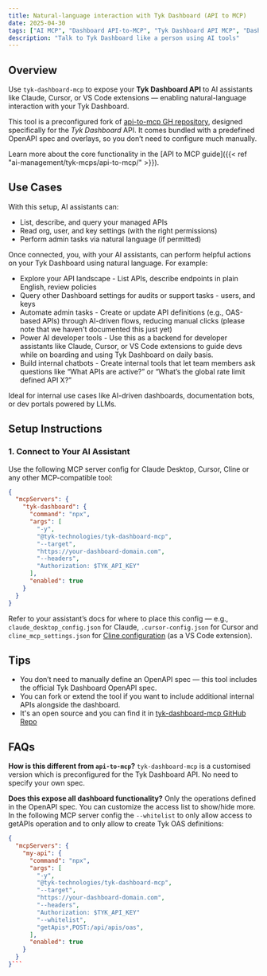 ```yaml
---
title: Natural-language interaction with Tyk Dashboard (API to MCP)
date: 2025-04-30
tags: ["AI MCP", "Dashboard API-to-MCP", "Tyk Dashboard API MCP", "Dashboard API", "Talk to Tyk Dashboard", "AI Management"]
description: "Talk to Tyk Dashboard like a person using AI tools"
---
```


## Overview

Use `tyk-dashboard-mcp` to expose your **Tyk Dashboard API** to AI assistants like Claude, Cursor, or VS Code extensions — enabling natural-language interaction with your Tyk Dashboard.

This tool is a preconfigured fork of [api-to-mcp GH repository](ttps://github.com/TykTechnologies/api-to-mcp), designed specifically for the *Tyk Dashboard* API. It comes bundled with a predefined OpenAPI spec and overlays, so you don’t need to configure much manually.

Learn more about the core functionality in the [API to MCP guide]({{< ref "ai-management/tyk-mcps/api-to-mcp/" >}}).


## Use Cases

With this setup, AI assistants can:

- List, describe, and query your managed APIs
- Read org, user, and key settings (with the right permissions)
- Perform admin tasks via natural language (if permitted)

Once connected, you, with your AI assistants, can perform helpful actions on your Tyk Dashboard using natural language. For example:
- Explore your API landscape - List APIs, describe endpoints in plain English, review policies
- Query other Dashboard settings for audits or support tasks - users, and keys
- Automate admin tasks - Create or update API definitions (e.g., OAS-based APIs) through AI-driven flows, reducing manual clicks (please note that we haven't documented this just yet)
- Power AI developer tools - Use this as a backend for developer assistants like Claude, Cursor, or VS Code extensions to guide devs while on boarding and using Tyk Dashboard on daily basis.
- Build internal chatbots - Create internal tools that let team members ask questions like “What APIs are active?” or “What’s the global rate limit defined API X?”

Ideal for internal use cases like AI-driven dashboards, documentation bots, or dev portals powered by LLMs.

## Setup Instructions


### 1. Connect to Your AI Assistant

Use the following MCP server config for Claude Desktop, Cursor, Cline or any other MCP-compatible tool:

```json
{
  "mcpServers": {
    "tyk-dashboard": {
      "command": "npx",
      "args": [
        "-y",
        "@tyk-technologies/tyk-dashboard-mcp",
        "--target",
        "https://your-dashboard-domain.com",
        "--headers",
        "Authorization: $TYK_API_KEY"
      ],
      "enabled": true
    }
  }
}
```

Refer to your assistant’s docs for where to place this config — e.g., `claude_desktop_config.json` for Claude, `.cursor-config.json` for Cursor and `cline_mcp_settings.json` for [Cline configuration](https://docs.roocode.com/features/mcp/using-mcp-in-roo#configuring-mcp-servers) (as a VS Code extension).


## Tips

- You don’t need to manually define an OpenAPI spec — this tool includes the official Tyk Dashboard OpenAPI spec.
- You can fork or extend the tool if you want to include additional internal APIs alongside the dashboard.
- It's an open source and you can find it in [tyk-dashboard-mcp GitHub Repo](https://github.com/TykTechnologies/tyk-dashboard-mcp)

## FAQs

**How is this different from `api-to-mcp`?**
`tyk-dashboard-mcp` is a customised version which is preconfigured for the Tyk Dashboard API. No need to specify your own spec.

**Does this expose all dashboard functionality?**
Only the operations defined in the OpenAPI spec. You can customize the access list to show/hide more. In the following MCP server config the `--whitelist` to only allow access to getAPIs operation and to only allow to create Tyk OAS definitions:

```json
{
  "mcpServers": {
    "my-api": {
      "command": "npx",
      "args": [
        "-y",
        "@tyk-technologies/tyk-dashboard-mcp",
        "--target",
        "https://your-dashboard-domain.com",
        "--headers",
        "Authorization: $TYK_API_KEY"
        "--whitelist",
        "getApis*,POST:/api/apis/oas",
      ],
      "enabled": true
    }
  }
}```



